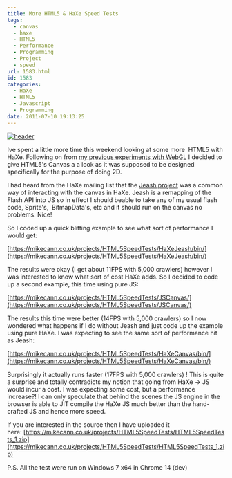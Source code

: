 ```yaml
---
title: More HTML5 & HaXe Speed Tests
tags:
  - canvas
  - haxe
  - HTML5
  - Performance
  - Programming
  - Project
  - speed
url: 1583.html
id: 1583
categories:
  - HaXe
  - HTML5
  - Javascript
  - Programming
date: 2011-07-10 19:13:25
---
```


[![](https://mikecann.co.uk/wp-content/uploads/2011/07/header.png "header")](https://mikecann.co.uk/wp-content/uploads/2011/07/header.png)

Ive spent a little more time this weekend looking at some more  HTML5 with HaXe. Following on from [my previous experiments with WebGL](https://mikecann.co.uk/personal-project/chrome-crawler-haxe-three-js-webgl-and-2d-sprites/) I decided to give HTML5's Canvas a a look as it was supposed to be designed specifically for the purpose of doing 2D.

<!-- more -->

I had heard from the HaXe mailing list that the [Jeash project](https://haxe.org/com/libs/jeash) was a common way of interacting with the canvas in HaXe. Jeash is a remapping of the Flash API into JS so in effect I should beable to take any of my usual flash code, Sprite's,  BitmapData's, etc and it should run on the canvas no problems. Nice!

So I coded up a quick blitting example to see what sort of performance I would get:

[https://mikecann.co.uk/projects/HTML5SpeedTests/HaXeJeash/bin/](https://mikecann.co.uk/projects/HTML5SpeedTests/HaXeJeash/bin/)

The results were okay (I get about 11FPS with 5,000 crawlers) however I was interested to know what sort of cost HaXe adds. So I decided to code up a second example, this time using pure JS:

[https://mikecann.co.uk/projects/HTML5SpeedTests/JSCanvas/](https://mikecann.co.uk/projects/HTML5SpeedTests/JSCanvas/)

The results this time were better (14FPS with 5,000 crawlers) so I now wondered what happens if I do without Jeash and just code up the example using pure HaXe. I was expecting to see the same sort of performance hit as Jeash:

[https://mikecann.co.uk/projects/HTML5SpeedTests/HaXeCanvas/bin/](https://mikecann.co.uk/projects/HTML5SpeedTests/HaXeCanvas/bin/)

Surprisingly it actually runs faster (17FPS with 5,000 crawlers) ! This is quite a surprise and totally contradicts my notion that going from HaXe -&gt; JS would incur a cost. I was expecting some cost, but a performance increase?! I can only speculate that behind the scenes the JS engine in the browser is able to JIT compile the HaXe JS much better than the hand-crafted JS and hence more speed.

If you are interested in the source then I have uploaded it here: [https://mikecann.co.uk/projects/HTML5SpeedTests/HTML5SpeedTests_1.zip](https://mikecann.co.uk/projects/HTML5SpeedTests/HTML5SpeedTests_1.zip)

P.S. All the test were run on Windows 7 x64 in Chrome 14 (dev)

